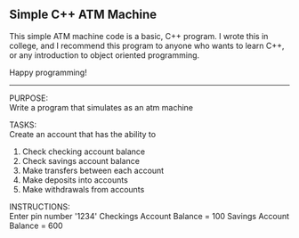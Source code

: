 Simple C++ ATM Machine
--------

This simple ATM machine code is a basic, C++ program. 
I wrote this in college, and I recommend this program to anyone who wants to learn C++, or any introduction to object oriented programming.

Happy programming!

-------


PURPOSE:        
 Write a program that simulates as an atm machine

TASKS:                
Create an account that has the ability to 
  1) Check checking account balance
  2) Check savings account balance
  3) Make transfers between each account
  4) Make deposits into accounts
  5) Make withdrawals from accounts

INSTRUCTIONS:        
  Enter pin number '1234'
  Checkings Account Balance = 100
  Savings Account Balance = 600
